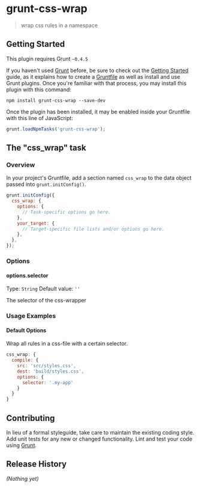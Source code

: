 # grunt-css-wrap

> wrap css rules in a namespace

## Getting Started
This plugin requires Grunt `~0.4.5`

If you haven't used [Grunt](http://gruntjs.com/) before, be sure to check out the [Getting Started](http://gruntjs.com/getting-started) guide, as it explains how to create a [Gruntfile](http://gruntjs.com/sample-gruntfile) as well as install and use Grunt plugins. Once you're familiar with that process, you may install this plugin with this command:

```shell
npm install grunt-css-wrap --save-dev
```

Once the plugin has been installed, it may be enabled inside your Gruntfile with this line of JavaScript:

```js
grunt.loadNpmTasks('grunt-css-wrap');
```

## The "css_wrap" task

### Overview
In your project's Gruntfile, add a section named `css_wrap` to the data object passed into `grunt.initConfig()`.

```js
grunt.initConfig({
  css_wrap: {
    options: {
      // Task-specific options go here.
    },
    your_target: {
      // Target-specific file lists and/or options go here.
    },
  },
});
```

### Options

#### options.selector
Type: `String`
Default value: `''`

The selector of the css-wrapper

### Usage Examples

#### Default Options
Wrap all rules in a css-file with a certain selector.

```js
css_wrap: {
  compile: {
    src: 'src/styles.css', 
    dest: 'build/styles.css', 
    options: {
      selector: '.my-app'
    }
  }
}
```

## Contributing
In lieu of a formal styleguide, take care to maintain the existing coding style. Add unit tests for any new or changed functionality. Lint and test your code using [Grunt](http://gruntjs.com/).

## Release History
_(Nothing yet)_
